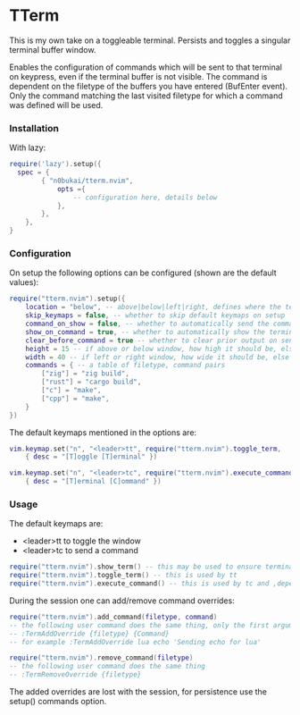 # TTerm
This is my own take on a toggleable terminal.
Persists and toggles a singular terminal buffer window.

Enables the configuration of commands which will be sent to that terminal on keypress,
even if the terminal buffer is not visible.
The command is dependent on the filetype of the buffers you have entered (BufEnter event).
Only the command matching the last visited filetype for which a command was defined will be used.

### Installation
With lazy:
```lua
require('lazy').setup({
  spec = {
        { "n0bukai/tterm.nvim",
            opts ={
                -- configuration here, details below
            },
        },
    },
}
```

### Configuration
On setup the following options can be configured (shown are the default values):
```lua
require("tterm.nvim").setup({
    location = "below", -- above|below|left|right, defines where the term window goes
    skip_keymaps = false, -- whether to skip default keymaps on setup
    command_on_show = false, -- whether to automatically send the command when showing the terminal
    show_on_command = true, -- whether to automatically show the terminal when sending a command
    clear_before_command = true -- whether to clear prior output on sending a command
    height = 15 -- if above or below window, how high it should be, else ignored
    width = 40 -- if left or right window, how wide it should be, else ignored
    commands = { -- a table of filetype, command pairs
        ["zig"] = "zig build",
        ["rust"] = "cargo build",
        ["c"] = "make",
        ["cpp"] = "make",
    }
})
```

The default keymaps mentioned in the options are:
```lua
vim.keymap.set("n", "<leader>tt", require("tterm.nvim").toggle_term,
    { desc = "[T]oggle [T]erminal" })

vim.keymap.set("n", "<leader>tc", require("tterm.nvim").execute_command,
    { desc = "[T]erminal [C]ommand" })
```

### Usage

The default keymaps are:
* \<leader\>tt to toggle the window
* \<leader\>tc to send a command
```lua
require("tterm.nvim").show_term() -- this may be used to ensure terminal window is shown
require("tterm.nvim").toggle_term() -- this is used by tt
require("tterm.nvim").execute_command() -- this is used by tc and ,depending on settings, after tt
``` 
                      
During the session one can add/remove command overrides:
```lua
require("tterm.nvim").add_command(filetype, command)
-- the following user command does the same thing, only the first argument is interpreted as filetype
-- :TermAddOverride {filetype} {Command}
-- for example :TermAddOverride lua echo 'Sending echo for lua'

require("tterm.nvim").remove_command(filetype)
-- the following user command does the same thing
-- :TermRemoveOverride {filetype}
```
The added overrides are lost with the session, for persistence use the setup() commands option.
